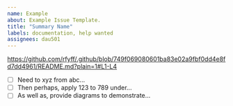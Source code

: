 ```yaml
---
name: Example
about: Example Issue Template.
title: "Summary Name"
labels: documentation, help wanted
assignees: dau501
---
```


<!-- For example: (please preview to render URL appearance below) -->

https://github.com/rfyff/.github/blob/749f069080601ba83e02a9fbf0dd4e8fd7dd4961/README.md?plain=1#L1-L4
<!-- ^^^permalink to code line/block in query/issue^^^ -->

<!-- Propose a checklist of suggestions to implement: -->

- [ ] Need to xyz from abc...
- [ ] Then perhaps, apply 123 to 789 under...
- [ ] As well as, provide diagrams to demonstrate...

<!--
Include references and URLs etc. to whatever may help convey the point to resolve the issue.

Also note: "Summary Name" implies a short title that directs attention to the area needing focus.
Say you're working on 'Assignment X' with a group; Assignment X involves a document with many paragraphs and
headings to be implemented/filled-out then submitted.
When creating an issue for Assignment X, you would not put "Assignment X" in the title;
instead you'd place the name of the heading or
a summary name that represents an area inside the document for Assignment X.

Please delete all comments and example template data before submitting this issue or cancel this issue and
make a blank issue to fill-out for submission instead.
-->
